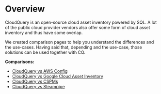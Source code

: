 # Overview

CloudQuery is an open-source cloud asset inventory powered by SQL. A lot of the public cloud provider vendors also offer some form of cloud asset inventory and thus have some overlap.

We created comparison pages to help you understand the differences and the use-cases. Having said that, depending and the use-case, those solutions can be used together with CQ.

**Comparisons:**

- [CloudQuery vs AWS Config](/docs/cq_vs_others/aws_config)
- [CloudQuery vs Google Cloud Asset Inventory](/docs/cq_vs_others/google_cloud_asset_inventory)
- [CloudQuery vs CSPMs](/docs/cq_vs_others/cspms.md)
- [CloudQuery vs Steampipe](/docs/cq_vs_others/steampipe.md)
